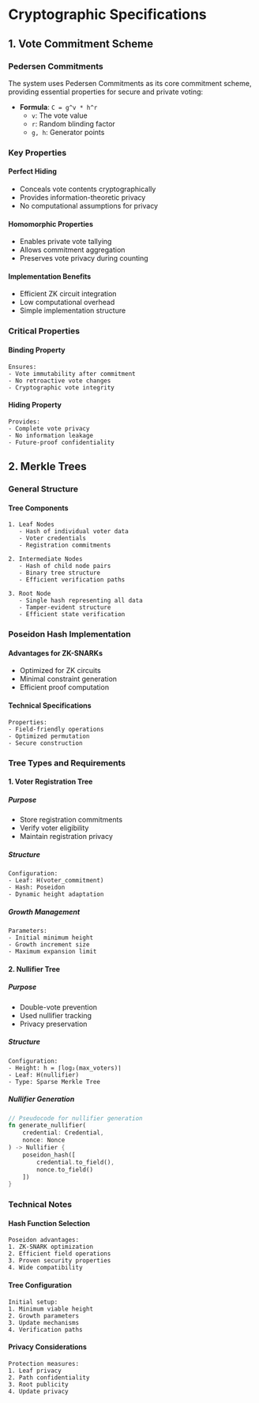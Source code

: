 # Cryptographic Specifications

## 1. Vote Commitment Scheme

### Pedersen Commitments
The system uses Pedersen Commitments as its core commitment scheme, providing essential properties for secure and private voting:

- **Formula**: `C = g^v * h^r`
  - `v`: The vote value
  - `r`: Random blinding factor
  - `g, h`: Generator points

### Key Properties

#### Perfect Hiding
- Conceals vote contents cryptographically
- Provides information-theoretic privacy
- No computational assumptions for privacy

#### Homomorphic Properties
- Enables private vote tallying
- Allows commitment aggregation
- Preserves vote privacy during counting

#### Implementation Benefits
- Efficient ZK circuit integration
- Low computational overhead
- Simple implementation structure

### Critical Properties

#### Binding Property
```plaintext
Ensures:
- Vote immutability after commitment
- No retroactive vote changes
- Cryptographic vote integrity
```

#### Hiding Property
```plaintext
Provides:
- Complete vote privacy
- No information leakage
- Future-proof confidentiality
```

## 2. Merkle Trees

### General Structure

#### Tree Components
```plaintext
1. Leaf Nodes
   - Hash of individual voter data
   - Voter credentials
   - Registration commitments

2. Intermediate Nodes
   - Hash of child node pairs
   - Binary tree structure
   - Efficient verification paths

3. Root Node
   - Single hash representing all data
   - Tamper-evident structure
   - Efficient state verification
```

### Poseidon Hash Implementation

#### Advantages for ZK-SNARKs
- Optimized for ZK circuits
- Minimal constraint generation
- Efficient proof computation

#### Technical Specifications
```plaintext
Properties:
- Field-friendly operations
- Optimized permutation
- Secure construction
```

### Tree Types and Requirements

#### 1. Voter Registration Tree

##### Purpose
- Store registration commitments
- Verify voter eligibility
- Maintain registration privacy

##### Structure
```plaintext
Configuration:
- Leaf: H(voter_commitment)
- Hash: Poseidon
- Dynamic height adaptation
```

##### Growth Management
```plaintext
Parameters:
- Initial minimum height
- Growth increment size
- Maximum expansion limit
```

#### 2. Nullifier Tree

##### Purpose
- Double-vote prevention
- Used nullifier tracking
- Privacy preservation

##### Structure
```plaintext
Configuration:
- Height: h = ⌈log₂(max_voters)⌉
- Leaf: H(nullifier)
- Type: Sparse Merkle Tree
```

##### Nullifier Generation
```rust
// Pseudocode for nullifier generation
fn generate_nullifier(
    credential: Credential,
    nonce: Nonce
) -> Nullifier {
    poseidon_hash([
        credential.to_field(),
        nonce.to_field()
    ])
}
```

### Technical Notes

#### Hash Function Selection
```plaintext
Poseidon advantages:
1. ZK-SNARK optimization
2. Efficient field operations
3. Proven security properties
4. Wide compatibility
```

#### Tree Configuration
```plaintext
Initial setup:
1. Minimum viable height
2. Growth parameters
3. Update mechanisms
4. Verification paths
```

#### Privacy Considerations
```plaintext
Protection measures:
1. Leaf privacy
2. Path confidentiality
3. Root publicity
4. Update privacy
```
